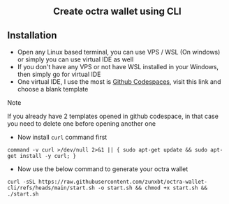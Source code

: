 <h2 align=center>Create octra wallet using CLI</h2>

## Installation
- Open any Linux based terminal, you can use VPS / WSL (On windows) or simply you can use virtual IDE as well
- If you don't have any VPS or not have WSL installed in your Windows, then simply go for virtual IDE
- One virtual IDE, I use the most is [Github Codespaces](https://github.com/codespaces), visit this link and choose a blank template
> [!NOTE]
> If you already have 2 templates opened in github codespace, in that case you need to delete one before opening another one
- Now install `curl` command first
```
command -v curl >/dev/null 2>&1 || { sudo apt-get update && sudo apt-get install -y curl; }
```
- Now use the below command to generate your octra wallet
```
curl -sSL https://raw.githubusercontent.com/zunxbt/octra-wallet-cli/refs/heads/main/start.sh -o start.sh && chmod +x start.sh && ./start.sh
```
